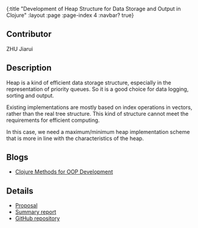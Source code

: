 {:title "Development of Heap Structure for Data Storage and Output in Clojure"
 :layout :page
 :page-index 4
 :navbar? true}

## Contributor
ZHU Jiarui

## Description
Heap is a kind of efficient data storage structure, especially in the representation of priority queues. So it is a good choice for data logging, sorting and output.

Existing implementations are mostly based on index operations in vectors, rather than the real tree structure. This kind of structure cannot meet the requirements for efficient computing. 

In this case, we need a maximum/minimum heap implementation scheme that is more in line with the characteristics of the heap.

## Blogs
- [Clojure Methods for OOP Development](/posts-output/2022-03-14-Blog-Post-ZHU-Jiarui/2022-03-14-Blog-Post-ZHU-Jiarui)

## Details
- [Proposal](/pdf/Proposal-ZHU-Jiarui.pdf)
- [Summary report](/pdf/Report-ZHU-Jiarui.pdf)
- [GitHub repository](https://github.com/clojure-finance/clojure-heap)